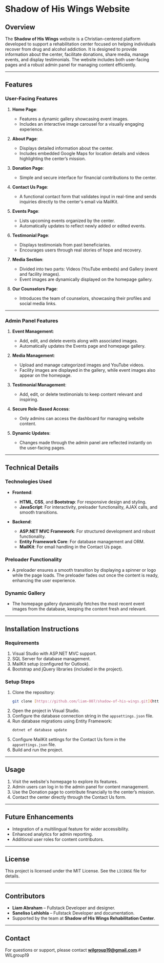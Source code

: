 # **Shadow of His Wings Website**

## **Overview**
The **Shadow of His Wings** website is a Christian-centered platform developed to support a rehabilitation center focused on helping individuals recover from drug and alcohol addiction. It is designed to provide information about the center, facilitate donations, share media, manage events, and display testimonials. The website includes both user-facing pages and a robust admin panel for managing content efficiently.

---

## **Features**

### **User-Facing Features**
1. **Home Page**:
   - Features a dynamic gallery showcasing event images.
   - Includes an interactive image carousel for a visually engaging experience.

2. **About Page**:
   - Displays detailed information about the center.
   - Includes embedded Google Maps for location details and videos highlighting the center’s mission.

3. **Donation Page**:
   - Simple and secure interface for financial contributions to the center.

4. **Contact Us Page**:
   - A functional contact form that validates input in real-time and sends inquiries directly to the center's email via MailKit.

5. **Events Page**:
   - Lists upcoming events organized by the center.
   - Automatically updates to reflect newly added or edited events.

6. **Testimonial Page**:
   - Displays testimonials from past beneficiaries.
   - Encourages users through real stories of hope and recovery.

7. **Media Section**:
   - Divided into two parts: Videos (YouTube embeds) and Gallery (event and facility images).
   - Event images are dynamically displayed on the homepage gallery.

8. **Our Counselors Page**:
   - Introduces the team of counselors, showcasing their profiles and social media links.

---

### **Admin Panel Features**
1. **Event Management**:
   - Add, edit, and delete events along with associated images.
   - Automatically updates the Events page and homepage gallery.

2. **Media Management**:
   - Upload and manage categorized images and YouTube videos.
   - Facility images are displayed in the gallery, while event images also appear on the homepage.

3. **Testimonial Management**:
   - Add, edit, or delete testimonials to keep content relevant and inspiring.

4. **Secure Role-Based Access**:
   - Only admins can access the dashboard for managing website content.

5. **Dynamic Updates**:
   - Changes made through the admin panel are reflected instantly on the user-facing pages.

---

## **Technical Details**

### **Technologies Used**
- **Frontend**:
  - **HTML**, **CSS**, and **Bootstrap**: For responsive design and styling.
  - **JavaScript**: For interactivity, preloader functionality, AJAX calls, and smooth transitions.

- **Backend**:
  - **ASP.NET MVC Framework**: For structured development and robust functionality.
  - **Entity Framework Core**: For database management and ORM.
  - **MailKit**: For email handling in the Contact Us page.

### **Preloader Functionality**
- A preloader ensures a smooth transition by displaying a spinner or logo while the page loads. The preloader fades out once the content is ready, enhancing the user experience.

### **Dynamic Gallery**
- The homepage gallery dynamically fetches the most recent event images from the database, keeping the content fresh and relevant.

---

## **Installation Instructions**

### **Requirements**
1. Visual Studio with ASP.NET MVC support.
2. SQL Server for database management.
3. MailKit setup (configured for Outlook).
4. Bootstrap and jQuery libraries (included in the project).

### **Setup Steps**
1. Clone the repository:
   ```bash
   git clone [https://github.com/liam-007/shadow-of-his-wings.git](https://github.com/ST10031913/WILgroup19)
   ```
2. Open the project in Visual Studio.
3. Configure the database connection string in the `appsettings.json` file.
4. Run database migrations using Entity Framework:
   ```bash
   dotnet ef database update
   ```
5. Configure MailKit settings for the Contact Us form in the `appsettings.json` file.
6. Build and run the project.

---

## **Usage**
1. Visit the website's homepage to explore its features.
2. Admin users can log in to the admin panel for content management.
3. Use the Donation page to contribute financially to the center’s mission.
4. Contact the center directly through the Contact Us form.

---

## **Future Enhancements**
- Integration of a multilingual feature for wider accessibility.
- Enhanced analytics for admin reporting.
- Additional user roles for content contributors.

---

## **License**
This project is licensed under the MIT License. See the `LICENSE` file for details.

---

## **Contributors**
- **Liam Abraham** – Fullstack Developer and designer.
- **Saneliso Lehlohla** – Fullstack Developer and documentation.
- Supported by the team at **Shadow of His Wings Rehabilitation Center**.

---

## **Contact**
For questions or support, please contact **wilgroup19@gmail.com**.# WILgroup19
